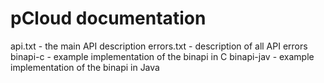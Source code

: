 pCloud documentation
====================

api.txt - the main API description
errors.txt - description of all API errors
binapi-c - example implementation of the binapi in C
binapi-jav - example implementation of the binapi in Java
